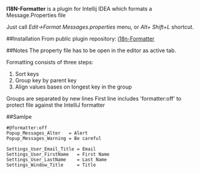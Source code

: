 **I18N-Formatter** is a plugin for Intellij IDEA which formats a Message.Properties file

Just call *Edit->Format Messages.properties* menu, or *Alt+ Shift+L* shortcut.

##Installation
From public plugin repository: [i18n-Formatter](https://plugins.jetbrains.com/plugin/8573?pr=idea)

##Notes
The property file has to be open in the editor as active tab.

Formatting consists of three steps:

1. Sort keys
2. Group key by parent key
3. Align values bases on longest key in the group

Groups are separated by new lines 
First line includes 'formatter:off' to protect file against the IntelliJ formatter

##Samlpe
```properties
#@formatter:off
Popup_Messages_Alter   = Alert
Popup_Messages_Warning = Be careful

Settings_User_Email_Title = Email
Settings_User_FirstName   = First Name
Settings_User_LastName    = Last Name
Settings_Window_Title     = Title
```
